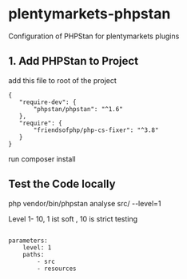 # plentymarkets-phpstan
Configuration of PHPStan for plentymarkets plugins


## 1. Add PHPStan to Project
add this file to root of the project



```Add to composer.json
{
   "require-dev": {
       "phpstan/phpstan": "^1.6"
   },
   "require": {
       "friendsofphp/php-cs-fixer": "^3.8"
   }
}
``` 
run composer install 

## Test the Code locally

php vendor/bin/phpstan analyse src/ --level=1

Level 1- 10, 1 ist soft , 10 is strict testing

```Add configuration to phpstan.neon

parameters:
	level: 1
	paths:
		- src
		- resources
```
